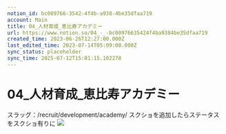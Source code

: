 ```yaml
---
notion_id: bc009766-3542-4f4b-a938-4be35dfaa719
account: Main
title: 04_人材育成_恵比寿アカデミー
url: https://www.notion.so/04_-_-bc00976635424f4ba9384be35dfaa719
created_time: 2023-06-26T12:27:00.000Z
last_edited_time: 2023-07-14T05:09:00.000Z
sync_status: placeholder
sync_time: 2025-07-12T15:01:15.102278
---
```

# 04_人材育成_恵比寿アカデミー

スラッグ：/recruit/development/academy/
スクショを追加したらステータスをスクショ有りに
![](https://prod-files-secure.s3.us-west-2.amazonaws.com/736adce6-a3a4-4a64-9f74-d9aa055c96d2/cb4c3a40-1ba8-46de-8389-1530dc9e91bc/screencapture-localhost-3000-recruit-development-academy-2023-07-11-01_06_35.png?X-Amz-Algorithm=AWS4-HMAC-SHA256&X-Amz-Content-Sha256=UNSIGNED-PAYLOAD&X-Amz-Credential=ASIAZI2LB466YCMAIDCI%2F20250719%2Fus-west-2%2Fs3%2Faws4_request&X-Amz-Date=20250719T041608Z&X-Amz-Expires=3600&X-Amz-Security-Token=IQoJb3JpZ2luX2VjEIT%2F%2F%2F%2F%2F%2F%2F%2F%2F%2FwEaCXVzLXdlc3QtMiJGMEQCICUkNiX%2B0DEdE0kApfCT25%2FJBMo7CHBL9athDngmyMJ7AiBA000qRJ%2BNoYCWSmpDptaohC7WrF741rOur0j6NUJbDCqIBAid%2F%2F%2F%2F%2F%2F%2F%2F%2F%2F8BEAAaDDYzNzQyMzE4MzgwNSIMunJDYbAZTnrlFaGeKtwD9ou49aZ0WAEyGpN4jkVMbvLRBXpQqa1byTtCZq%2B3YiMXZF5hF1piEtgO%2FwKsYnY1MJHy7lrVwWlMMBhzvYoAgwUMVaRRtV2Iehnzi4gpvGLle7ZrcemrTHmFOBuo9JzUDFhcXjbvXfKzAmtzYXVm1YoYPzl%2F6P086zz9HT1vj5xIAJZmjt0ZoQvLFTN%2BV%2BhrRt69P4A%2FfKdZ%2B0%2BmDhTticRvX0zYEi2peQLmfZZ%2F1bhC0fQc9fQdCVvfooGSZsY36FVsBY0a8EbY2o%2BjzthUjdlBEyRtEtfYVfow%2Bkbqx76FE%2F9KL0PKf06AtNsJC6Qu8V46rsDmxDMnpXkkD5IjCcJd4es0EwL1BprMxU0pnR%2BAzP0BDpsvwJTB0ogeUIl0E53c4ASzhQYeML6lISBMsvUHf97Zoit%2B%2FKowwWAZd33CEBmR8k%2BIwz0CZgvvu0FjRknQcQBgDQ4ECe%2B4ijthVeLXV%2BMDesWlRC71EDrS83c67YDiPKk11wU3GJJhtJBljwXAFwTE7NXUF0Drf7e2HhdA2hI3f7m8iCrjL13CY7JkNUOYImyLLmbrD8S%2Fw3yA4WRtSd2hTJs6Ajj%2Bx6ykbkuQCV%2FSq8KoQUrcLIoD3ryLJe4VbfVJh748EtYwravswwY6pgHpkZ7bj4RUXVOE2hnkoUFJnBOVu4eec61Wza0KZRdUnre%2F%2FPc99FeUEMktqucpB62Jt5lXFRCPuoO3rClSoJnmS%2BqvNN4%2FWQtjBf%2F3nk4PVI%2FIVq5Ro6rc3%2F1dwPUnFtutrBlEbb3GTLmoJMiaKBFuMgQbxmfpJRwP8fOsu3FyBRJKJBBRM7swipj2HD%2BKqJKHtMmdatO0MFLK3jL7K%2FyXQF1j5zXf&X-Amz-Signature=240d189df50065dea10bb0de31a6ec5e9de5e2deccf6c609bcfee5cb74f0781b&X-Amz-SignedHeaders=host&x-amz-checksum-mode=ENABLED&x-id=GetObject)